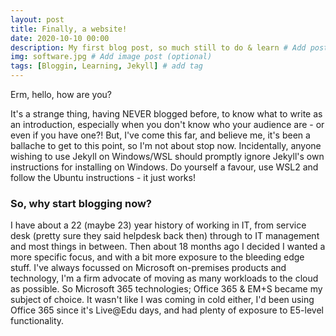 ```yaml
---
layout: post
title: Finally, a website!
date: 2020-10-10 00:00
description: My first blog post, so much still to do & learn # Add post description (optional)
img: software.jpg # Add image post (optional)
tags: [Bloggin, Learning, Jekyll] # add tag
---
```


Erm, hello, how are you? 

It's a strange thing, having NEVER blogged before, to know what to write as an introduction, especially when you don't know who your audience are - or even if you have one?! But, I've come this far, and believe me, it's been a ballache to get to this point, so I'm not about stop now. Incidentally, anyone wishing to use Jekyll on Windows/WSL should promptly ignore Jekyll's own instructions for installing on Windows. Do yourself a favour, use WSL2 and follow the Ubuntu instructions - it just works!

### So, why start blogging now?

I have about a 22 (maybe 23) year history of working in IT, from service desk (pretty sure they said helpdesk back then) through to IT management and most things in between. Then about 18 months ago I decided I wanted a more specific focus, and with a bit more exposure to the bleeding edge stuff. I've always focussed on Microsoft on-premises products and technology, I'm a firm advocate of moving as many workloads to the cloud as possible. So Microsoft 365 technologies; Office 365 & EM+S became my subject of choice. It wasn't like I was coming in cold either, I'd been using Office 365 since it's Live@Edu days, and had plenty of exposure to E5-level functionality. 

